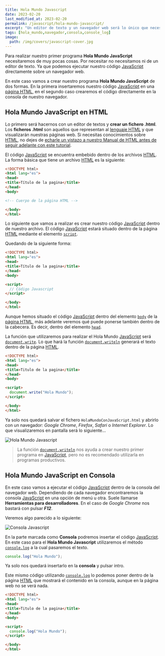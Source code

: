 ```yaml
---
title: Hola Mundo Javascript
date: 2023-02-20
last_modified_at: 2023-02-20
permalink: /javascript/hola-mundo-javascript/
excerpt: "Un editor de texto y un navegador web será lo único que necesitemos para poder crear nuestro primer Hola Mundo en Javascript."
tags: [hola_mundo,navegador,consola,console_log]
image:
  path: /img/covers/javascript-cover.jpg
---
```


Para realizar nuestro primer programa **Hola Mundo JavaScript** necesitaremos de muy pocas cosas. Por necesitar no necesitamos ni de un editor de texto. Ya que podemos ejecutar nuestro código [JavaScript](https://www.manualweb.net/javascript/) directamente sobre un navegador web.


En este caso vamos a crear nuestro programa **Hola Mundo JavaScript** de dos formas. En la primera insertaremos nuestro código [JavaScript](https://www.manualweb.net/javascript/) en una [página HTML](https://www.manualweb.net/html/), en el segundo caso crearemos el código directamente en la consola de nuestro navegador.


## Hola Mundo JavaScript en HTML


Lo primero será hacernos con un editor de textos y **crear un fichero .html**. Los **ficheros .html** son aquellos que representan al [lenguaje HTML](https://www.manualweb.net/html/) y que visualizarán nuestras páginas web. Si necesitas conocimientos sobre [HTML](https://www.manualweb.net/html/), no dejes de [echarle un vistazo a nuestro Manual de HTML antes de seguir adelante con este tutorial](https://www.manualweb.net/html/).


El código [JavaScript](https://www.manualweb.net/javascript/) se encuentra embebido dentro de los archivos [HTML](https://www.manualweb.net/html/). La forma básica que tiene un archivo [HTML](https://www.manualweb.net/html/) es la siguiente:


```html
<!DOCTYPE html>
<html lang="es">
<head>
<title>Título de la pagina</title>
</head>
<body>

<!-- Cuerpo de la página HTML -->

</body>
</html>
```


Lo siguiente que vamos a realizar es crear nuestro código [JavaScript](https://www.manualweb.net/javascript/) dentro de nuestro archivo. El código [JavaScript](https://www.manualweb.net/javascript/) estará situado dentro de la página [HTML](https://www.manualweb.net/html/) mediante el elemento [`script`](https://www.w3api.com/HTML/script/).


Quedando de la siguiente forma:


```html
<!DOCTYPE html>
<html lang="es">
<head>
<title>Título de la pagina</title>
</head>
<body>

<script>
  // Código Javascript
</script>

</body>
</html>
```


Aunque hemos situado el código [JavaScript](https://www.manualweb.net/javascript/) dentro del elemento [`body`](https://www.w3api.com/HTML/body/) de la [página HTML](https://www.manualweb.net/html/), más adelante veremos qué puede ponerse también dentro de la cabecera. Es decir, dentro del elemento [`head`](https://www.w3api.com/HTML/head/).


La función que utilizaremos para realizar el Hola Mundo [JavaScript](https://www.manualweb.net/javascript/) será [`document.write`](https://www.w3api.com/DOM/Document/write/). Lo que hará la función [`document.writeln`](https://www.w3api.com/DOM/Document/write/) generará el texto dentro de la página [HTML](https://www.manualweb.net/html/).


```html
<!DOCTYPE html>
<html lang="es">
<head>
<title>Titulo de la pagina</title>
</head>
<body>

<script>
  document.write("Hola Mundo");
</script>

</body>
</html>
```


Ya solo nos quedará salvar el fichero `HolaMundoConJavaScript.html` y abrirlo con un navegador: _Google Chrome_, _Firefox_, _Safari_ o _Internet Explorer_. Lo que visualizaremos en pantalla será lo siguiente…


![Hola Mundo Javascript](https://manualweb.net/javascript/img/hola-mundo-javascript.png)


> La función [`document.writeln`](https://www.w3api.com/DOM/Document/write/) nos ayuda a crear nuestro primer programa en [JavaScript](https://www.manualweb.net/javascript/), pero no es recomendado utilizarla en programas productivos.


## Hola Mundo JavaScript en Consola


En este caso vamos a ejecutar el código [JavaScript](https://www.manualweb.net/javascript/) dentro de la consola del navegador web. Dependiendo de cada navegador encontraremos la consola [JavaScript](https://www.manualweb.net/javascript/) en una opción de menú u otra. Suele llamarse **Herramientas para desarrolladores**. En el caso de _Google Chrome_ nos bastará con pulsar _**F12**_.


Veremos algo parecido a lo siguiente:


![Consola Javascript](https://manualweb.net/javascript/img/consola.png)


En la parte marcada como **Consola** podremos insertar el código [JavaScript](https://www.manualweb.net/javascript/). En este caso para el **Hola Mundo Javascript** utilizaremos el método [`console.log`](https://www.w3api.com/WebAPI/Console/log/) a la cual pasaremos el texto.


```javascript
console.log("Hola Mundo");
```


Ya solo nos quedará insertarlo en la **consola** y pulsar intro.


Este mismo código utilizando [`console.log`](https://www.w3api.com/WebAPI/Console/log/) lo podemos poner dentro de la página [HTML](https://www.manualweb.net/html/) que mostrará el contenido en la consola, aunque en la página web no se verá nada.


```html
<!DOCTYPE html>
<html lang="es">
<head>
<title>Titulo de la pagina</title>
</head>
<body>

<script>
  console.log("Hola Mundo");
</script>

</body>
</html>
```

